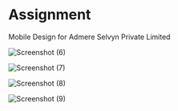 # Assignment
Mobile Design for Admere Selvyn Private Limited

![Screenshot (6)](https://user-images.githubusercontent.com/56859999/97811174-db9f6900-1c9e-11eb-8ac7-f2a3bac182e5.png)

![Screenshot (7)](https://user-images.githubusercontent.com/56859999/97811177-e1954a00-1c9e-11eb-839c-a56f9dfcbcad.png)

![Screenshot (8)](https://user-images.githubusercontent.com/56859999/97811182-e2c67700-1c9e-11eb-896e-b49bfdac72a3.png)

![Screenshot (9)](https://user-images.githubusercontent.com/56859999/97811190-e659fe00-1c9e-11eb-9ab2-a265adde4bb2.png)
